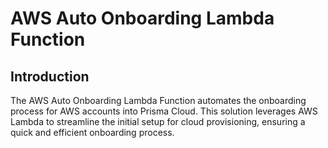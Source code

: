 # AWS Auto Onboarding Lambda Function

## Introduction

The AWS Auto Onboarding Lambda Function automates the onboarding process for AWS accounts into Prisma Cloud. This solution leverages AWS Lambda to streamline the initial setup for cloud provisioning, ensuring a quick and efficient onboarding process.